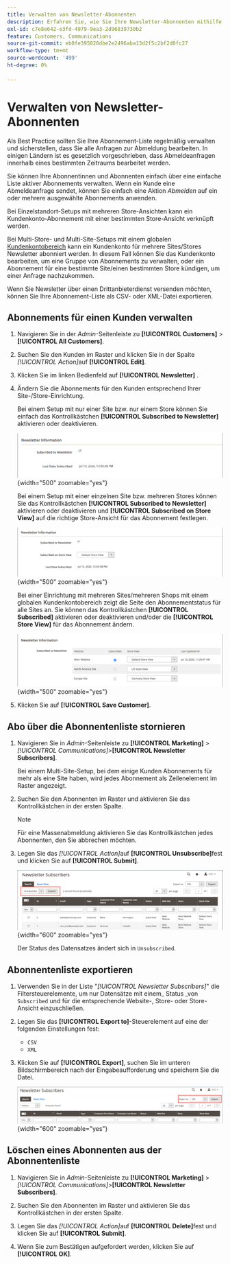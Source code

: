 ```yaml
---
title: Verwalten von Newsletter-Abonnenten
description: Erfahren Sie, wie Sie Ihre Newsletter-Abonnenten mithilfe einer einfachen Liste aktiver Abonnements verwalten können.
exl-id: c7e8e642-e3fd-4979-9ea3-2d96839730b2
feature: Customers, Communications
source-git-commit: eb0fe395020dbe2e2496aba13d2f5c2bf2d0fc27
workflow-type: tm+mt
source-wordcount: '499'
ht-degree: 0%

---
```


# Verwalten von Newsletter-Abonnenten

Als Best Practice sollten Sie Ihre Abonnement-Liste regelmäßig verwalten und sicherstellen, dass Sie alle Anfragen zur Abmeldung bearbeiten. In einigen Ländern ist es gesetzlich vorgeschrieben, dass Abmeldeanfragen innerhalb eines bestimmten Zeitraums bearbeitet werden.

Sie können Ihre Abonnentinnen und Abonnenten einfach über eine einfache Liste aktiver Abonnements verwalten. Wenn ein Kunde eine Abmeldeanfrage sendet, können Sie einfach eine Aktion _Abmelden_ auf ein oder mehrere ausgewählte Abonnements anwenden.

Bei Einzelstandort-Setups mit mehreren Store-Ansichten kann ein Kundenkonto-Abonnement mit einer bestimmten Store-Ansicht verknüpft werden.

Bei Multi-Store- und Multi-Site-Setups mit einem globalen [Kundenkontobereich](../customers/customer-account-scope.md) kann ein Kundenkonto für mehrere Sites/Stores Newsletter abonniert werden. In diesem Fall können Sie das Kundenkonto bearbeiten, um eine Gruppe von Abonnements zu verwalten, oder ein Abonnement für eine bestimmte Site/einen bestimmten Store kündigen, um einer Anfrage nachzukommen.

Wenn Sie Newsletter über einen Drittanbieterdienst versenden möchten, können Sie Ihre Abonnement-Liste als CSV- oder XML-Datei exportieren.

## Abonnements für einen Kunden verwalten

1. Navigieren Sie in der _Admin_-Seitenleiste zu **[!UICONTROL Customers]** > **[!UICONTROL All Customers]**.

1. Suchen Sie den Kunden im Raster und klicken Sie in der Spalte _[!UICONTROL Action]_&#x200B;auf **[!UICONTROL Edit]**.

1. Klicken Sie im linken Bedienfeld auf **[!UICONTROL Newsletter]** .

1. Ändern Sie die Abonnements für den Kunden entsprechend Ihrer Site-/Store-Einrichtung.

   Bei einem Setup mit nur einer Site bzw. nur einem Store können Sie einfach das Kontrollkästchen **[!UICONTROL Subscribed to Newsletter]** aktivieren oder deaktivieren.

   ![Kontrollkästchen für das Abonnement eines einzelnen Kunden-Newsletters](./assets/newsletter-customer-single-store.png){width="500" zoomable="yes"}

   Bei einem Setup mit einer einzelnen Site bzw. mehreren Stores können Sie das Kontrollkästchen **[!UICONTROL Subscribed to Newsletter]** aktivieren oder deaktivieren und **[!UICONTROL Subscribed on Store View]** auf die richtige Store-Ansicht für das Abonnement festlegen.

   ![Kontrollkästchen für das Abonnement von Multi-Store-Kunden-Newslettern und die Auswahl für die Store-Ansicht](./assets/newsletter-customer-multi-store.png){width="500" zoomable="yes"}

   Bei einer Einrichtung mit mehreren Sites/mehreren Shops mit einem globalen Kundenkontobereich zeigt die Seite den Abonnementstatus für alle Sites an. Sie können das Kontrollkästchen **[!UICONTROL Subscribed]** aktivieren oder deaktivieren und/oder die **[!UICONTROL Store View]** für das Abonnement ändern.

   ![Kontrollkästchen für das Abonnement von Multi-Site-Kunden-Newslettern und Store-Selektoren](./assets/newsletter-customer-multi-site.png){width="500" zoomable="yes"}

1. Klicken Sie auf **[!UICONTROL Save Customer]**.

## Abo über die Abonnentenliste stornieren

1. Navigieren Sie in _Admin_-Seitenleiste zu **[!UICONTROL Marketing]** > _[!UICONTROL Communications]_>**[!UICONTROL Newsletter Subscribers]**.

   Bei einem Multi-Site-Setup, bei dem einige Kunden Abonnements für mehr als eine Site haben, wird jedes Abonnement als Zeilenelement im Raster angezeigt.

1. Suchen Sie den Abonnenten im Raster und aktivieren Sie das Kontrollkästchen in der ersten Spalte.

   >[!NOTE]
   >
   >Für eine Massenabmeldung aktivieren Sie das Kontrollkästchen jedes Abonnenten, den Sie abbrechen möchten.

1. Legen Sie das _[!UICONTROL Action]_&#x200B;auf **[!UICONTROL Unsubscribe]**&#x200B;fest und klicken Sie auf **[!UICONTROL Submit]**.

   ![Newsletter abbestellen](./assets/newsletter-unsubscribe.png){width="600" zoomable="yes"}

   Der Status des Datensatzes ändert sich in `Unsubscribed`.

## Abonnentenliste exportieren

1. Verwenden Sie in der Liste &quot;_[!UICONTROL Newsletter Subscribers]_&quot; die Filtersteuerelemente, um nur Datensätze mit einem_ Status _von `Subscribed` und für die entsprechende Website-, Store- oder Store-Ansicht einzuschließen.

1. Legen Sie das **[!UICONTROL Export to]**-Steuerelement auf eine der folgenden Einstellungen fest:

   - `CSV`
   - `XML`

1. Klicken Sie auf **[!UICONTROL Export]**, suchen Sie im unteren Bildschirmbereich nach der Eingabeaufforderung und speichern Sie die Datei.

   ![Newsletter-Abonnenten exportieren](./assets/newsletter-subscribers-export.png){width="600" zoomable="yes"}

## Löschen eines Abonnenten aus der Abonnentenliste

1. Navigieren Sie in _Admin_-Seitenleiste zu **[!UICONTROL Marketing]** > _[!UICONTROL Communications]_>**[!UICONTROL Newsletter Subscribers]**.

1. Suchen Sie den Abonnenten im Raster und aktivieren Sie das Kontrollkästchen in der ersten Spalte.

1. Legen Sie das _[!UICONTROL Action]_&#x200B;auf **[!UICONTROL Delete]**&#x200B;fest und klicken Sie auf **[!UICONTROL Submit]**.

1. Wenn Sie zum Bestätigen aufgefordert werden, klicken Sie auf **[!UICONTROL OK]**.
